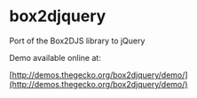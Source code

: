 box2djquery
===========

Port of the Box2DJS library to jQuery

Demo available online at:

[http://demos.thegecko.org/box2djquery/demo/](http://demos.thegecko.org/box2djquery/demo/)
